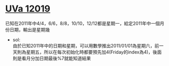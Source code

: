 # [UVa 12019](https://vjudge.net/problem/UVA-12019)  

已知在2011年中4/4，6/6，8/8，10/10，12/12都是星期一，給定2011年中一個月份日期，輸出是星期幾  

* sol:  
  由於已知2011年中的日期和星期，可以用數學推出2011/01/01為星期六，前一天則為星期五，所以在每次初始化時都要預先加4(Friday的index為4)，後面則是看月分加日期最後%7就能知道結果
